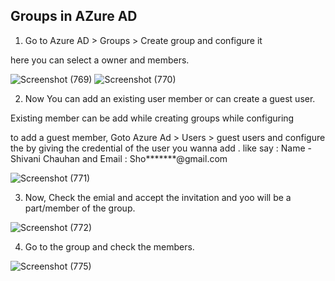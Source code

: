 ## Groups in AZure AD

1. Go to Azure AD > Groups > Create group and configure it 

here you can select a owner and members.

![Screenshot (769)](https://user-images.githubusercontent.com/46487696/100541934-3f508e00-326d-11eb-9dc4-111097e95be1.png)
![Screenshot (770)](https://user-images.githubusercontent.com/46487696/100541937-437cab80-326d-11eb-9329-02a25adf03f6.png)

2. Now You can add an existing user member or can create a guest user.

Existing member can be add while creating groups while configuring 

to add a guest member, Goto Azure Ad > Users > guest users and configure the by giving the credential of the user you wanna add .
like say : Name - Shivani Chauhan and Email : Sho*******@gmail.com

![Screenshot (771)](https://user-images.githubusercontent.com/46487696/100542084-082eac80-326e-11eb-8bc9-f759fc31001d.png)


3. Now, Check the emial and accept the invitation and yoo will be a part/member of the group.

![Screenshot (772)](https://user-images.githubusercontent.com/46487696/100542105-2bf1f280-326e-11eb-9ae3-fc6a3a3cd5a1.png)

4. Go to the group and check the members.

![Screenshot (775)](https://user-images.githubusercontent.com/46487696/100542123-4b891b00-326e-11eb-82b4-3fe402d97da2.png)


